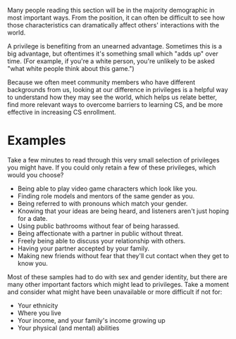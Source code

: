 Many people reading this section will be in the majority demographic in most important ways. From the position, it can
often be difficult to see how those characteristics can dramatically affect others' interactions with the world.

A privilege is benefiting from an unearned advantage. Sometimes this is a big advantage, but oftentimes it's something
small which "adds up" over time. (For example, if you're a white person, you're unlikely to be asked "what white
people think about this game.")

Because we often meet community members who have different backgrounds from us, looking at our difference in privileges
is a helpful way to understand how they may see the world, which helps us relate better, find more relevant ways to
overcome barriers to learning CS, and be more effective in increasing CS enrollment.

# Examples

Take a few minutes to read through this very small selection of privileges you might have. If you could only retain a
few of these privileges, which would you choose?

* Being able to play video game characters which look like you.
* Finding role models and mentors of the same gender as you.
* Being referred to with pronouns which match your gender.
* Knowing that your ideas are being heard, and listeners aren't just hoping for a date.
* Using public bathrooms without fear of being harassed.
* Being affectionate with a partner in public without threat.
* Freely being able to discuss your relationship with others.
* Having your partner accepted by your family.
* Making new friends without fear that they'll cut contact when they get to know you.

Most of these samples had to do with sex and gender identity, but there are many other important factors which might
lead to privileges. Take a moment and consider what might have been unavailable or more difficult if not for:

* Your ethnicity
* Where you live
* Your income, and your family's income growing up
* Your physical \(and mental\) abilities
